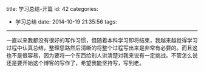 title: 学习总结-开篇
id: 42
categories:
  - 学习总结
date: 2014-10-19 21:35:56
tags:
---

一直以来我都没有很好的写作习惯，但随着本科学习即将结束，我越来越觉得学习过程中认真总结，整理思路然后清晰的将整个过程写出来是非常有必要的。而且这也不是很容易，因为要将一个东西给别人讲清楚对我来说有一定挑战。不管怎么说还是要开始这个博客的写作了，希望我能坚持写，写到老。